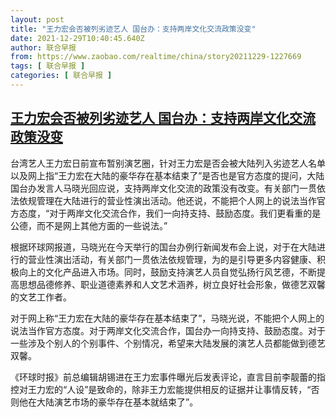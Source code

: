 ```yaml
---
layout: post
title: "王力宏会否被列劣迹艺人 国台办：支持两岸文化交流政策没变"
date: 2021-12-29T10:40:45.640Z
author: 联合早报
from: https://www.zaobao.com/realtime/china/story20211229-1227669
tags: [ 联合早报 ]
categories: [ 联合早报 ]
---
```

<!--1640791680000-->
[王力宏会否被列劣迹艺人 国台办：支持两岸文化交流政策没变](https://www.zaobao.com/realtime/china/story20211229-1227669)
------

<div>
<p>台湾艺人王力宏日前宣布暂别演艺圈，针对王力宏是否会被大陆列入劣迹艺人名单以及网上指“王力宏在大陆的豪华存在基本结束了”是否也是官方态度的提问，大陆国台办发言人马晓光回应说，支持两岸文化交流的政策没有改变。有关部门一贯依法依规管理在大陆进行的营业性演出活动。他还说，不能把个人网上的说法当作官方态度，“对于两岸文化交流合作，我们一向持支持、鼓励态度。我们更看重的是公德，而不是网上其他方面的一些说法。”</p><p>根据环球网报道，马晓光在今天举行的国台办例行新闻发布会上说，对于在大陆进行的营业性演出活动，有关部门一贯依法依规管理，为的是引导更多内容健康、积极向上的文化产品进入市场。同时，鼓励支持演艺人员自觉弘扬行风艺德，不断提高思想品德修养、职业道德素养和人文艺术涵养，树立良好社会形象，做德艺双馨的文艺工作者。</p><p>对于网上称“王力宏在大陆的豪华存在基本结束了”，马晓光说，不能把个人网上的说法当作官方态度。对于两岸文化交流合作，国台办一向持支持、鼓励态度。对于一些涉及个别人的个别事件、个别情况，希望来大陆发展的演艺人员都能做到德艺双馨。 </p><section id="imu"><div id="dfp-ad-imu1">        </div></section><p>《环球时报》前总编辑胡锡进在王力宏事件曝光后发表评论，直言目前李靓蕾的指控对王力宏的“人设”是致命的，除非王力宏能提供相反的证据并让事情反转，“否则他在大陆演艺市场的豪华存在基本就结束了”。</p>      <div class="cx_paywall_placeholder" id="sph_cdp_40"></div>
</div>
